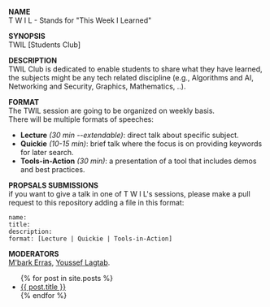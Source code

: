 **NAME**  
T W I L - Stands for "This Week I Learned"  
  
**SYNOPSIS**  
TWIL [Students Club]  
  
**DESCRIPTION**  
TWIL Club is dedicated to enable students to share what they have learned, the subjects might be any tech related discipline (e.g., Algorithms and AI, Networking and Security, Graphics, Mathematics, ..).  
  
**FORMAT**  
The TWIL session are going to be organized on weekly basis.  
There will be multiple formats of speeches:  

* **Lecture** *(30 min --extendable)*: direct talk about specific subject.
* **Quickie** *(10-15 min)*: brief talk where the focus is on providing keywords for later search.
* **Tools-in-Action** *(30 min)*: a presentation of a tool that includes demos and best practices.

**PROPSALS SUBMISSIONS**  
if you want to give a talk in one of T W I L's sessions, please make a pull request to this repository adding a file in this format:  

    name:  
    title:  
    description:  
    format: [Lecture | Quickie | Tools-in-Action]

**MODERATORS**  
[M'bark Erras](https://github.com/MbarkErras), [Youssef Lagtab](https://github.com/vanderwolk).

<ul>
	{% for post in site.posts %}
    	<li>
	    	<a href="{{ post.url }}">{{ post.title }}</a>
		</li>
	{% endfor %}
</ul>
